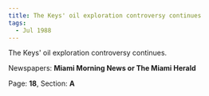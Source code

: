 ```yaml
---  
title: The Keys' oil exploration controversy continues  
tags:  
  - Jul 1988  
---  
```

  
The Keys' oil exploration controversy continues.  
  
Newspapers: **Miami Morning News or The Miami Herald**  
  
Page: **18**, Section: **A** 
